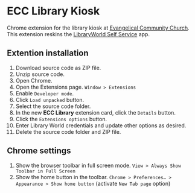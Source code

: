 # ECC Library Kiosk

Chrome extension for the library kiosk at [Evangelical Community Church](http://www.eccbloomington.org/). This extension reskins the [LibraryWorld Self Service](http://circ.libraryworld.com/selfservice.html) app.

## Extention installation

1. Download source code as ZIP file.
2. Unzip source code.
3. Open Chrome.
4. Open the Extensions page. `Window > Extensions`
5. Enable `Developer mode`.
6. Click `Load unpacked` button.
7. Select the source code folder.
8. In the new **ECC Library** extension card, click the `Details` button.
9. Click the `Extensions options` button.
10. Enter Library World credentials and update other options as desired.
11. Delete the source code folder and ZIP file.

## Chrome settings

1. Show the browser toolbar in full screen mode. `View > Always Show Toolbar in Full Screen`
2. Show the home button in the toolbar. `Chrome > Preferences… > Appearance > Show home button` (activate `New Tab page` option)
